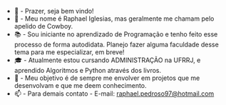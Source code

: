 - 🐧 - Prazer, seja bem vindo!
- 🤠 - Meu nome é Raphael Iglesias, mas geralmente me chamam pelo apelido de Cowboy.
- 📚 - Sou iniciante no aprendizado de Programação e tenho feito esse processo de forma autodidata. Planejo fazer alguma faculdade desse tema para me especializar, em breve!
- 🎓 - Atualmente estou cursando ADMINISTRAÇÃO na UFRRJ, e aprendido Algoritmos e Python através dos livros.
- 🎯 - Meu objetivo é de sempre me envolver em projetos que me desenvolvam e que me deem conhecimento.
- 📫 - Para demais contato - E-mail: raphael.pedroso97@hotmail.com

<!---
SheogorathX/SheogorathX is a ✨ special ✨ repository because its `README.md` (this file) appears on your GitHub profile.
You can click the Preview link to take a look at your changes.
--->
